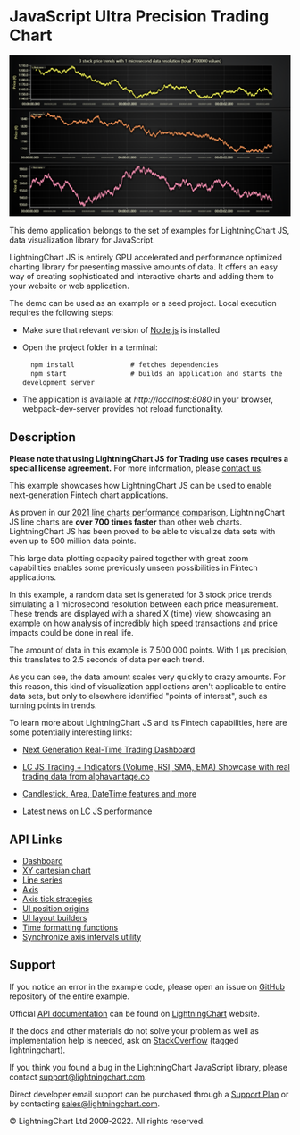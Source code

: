 # JavaScript Ultra Precision Trading Chart

![JavaScript Ultra Precision Trading Chart](ultraPrecisionTradingChart-darkGold.png)

This demo application belongs to the set of examples for LightningChart JS, data visualization library for JavaScript.

LightningChart JS is entirely GPU accelerated and performance optimized charting library for presenting massive amounts of data. It offers an easy way of creating sophisticated and interactive charts and adding them to your website or web application.

The demo can be used as an example or a seed project. Local execution requires the following steps:

-   Make sure that relevant version of [Node.js](https://nodejs.org/en/download/) is installed
-   Open the project folder in a terminal:

          npm install              # fetches dependencies
          npm start                # builds an application and starts the development server

-   The application is available at _http://localhost:8080_ in your browser, webpack-dev-server provides hot reload functionality.


## Description

**Please note that using LightningChart JS for Trading use cases requires a special license agreement.**
For more information, please [contact us](https://lightningchart.com/contact/).

This example showcases how LightningChart JS can be used to enable next-generation Fintech chart applications.

As proven in our [2021 line charts performance comparison](https://lightningchart.com/javascript-charts-performance-comparison/), LightningChart JS line charts are **over 700 times faster** than other web charts. LightningChart JS has been proved to be able to visualize data sets with even up to 500 million data points.

This large data plotting capacity paired together with great zoom capabilities enables some previously unseen possibilities in Fintech applications.

In this example, a random data set is generated for 3 stock price trends simulating a 1 microsecond resolution between each price measurement.
These trends are displayed with a shared X (time) view, showcasing an example on how analysis of incredibly high speed transactions and price impacts could be done in real life.

The amount of data in this example is 7 500 000 points. With 1 μs precision, this translates to 2.5 seconds of data per each trend.

As you can see, the data amount scales very quickly to crazy amounts. For this reason, this kind of visualization applications aren't applicable to entire data sets, but only to elsewhere identified "points of interest", such as turning points in trends.

To learn more about LightningChart JS and its Fintech capabilities, here are some potentially interesting links:

-   [Next Generation Real-Time Trading Dashboard](https://lightningchart.com/lightningchart-js-interactive-examples/examples/lcjs-example-0509-dashboardRealtimeTrading.html)

-   [LC JS Trading + Indicators (Volume, RSI, SMA, EMA) Showcase with real trading data from alphavantage.co](https://arction.github.io/lcjs-showcase-trading/)

-   [Candlestick, Area, DateTime features and more](https://lightningchart.com/lightningchart-js-interactive-examples/examples/lcjs-example-0502-dashboardTrading.html)

-   [Latest news on LC JS performance](https://lightningchart.com/high-performance-javascript-charts/)


## API Links

* [Dashboard]
* [XY cartesian chart]
* [Line series]
* [Axis]
* [Axis tick strategies]
* [UI position origins]
* [UI layout builders]
* [Time formatting functions]
* [Synchronize axis intervals utility]


## Support

If you notice an error in the example code, please open an issue on [GitHub][0] repository of the entire example.

Official [API documentation][1] can be found on [LightningChart][2] website.

If the docs and other materials do not solve your problem as well as implementation help is needed, ask on [StackOverflow][3] (tagged lightningchart).

If you think you found a bug in the LightningChart JavaScript library, please contact support@lightningchart.com.

Direct developer email support can be purchased through a [Support Plan][4] or by contacting sales@lightningchart.com.

[0]: https://github.com/Arction/
[1]: https://lightningchart.com/lightningchart-js-api-documentation/
[2]: https://lightningchart.com
[3]: https://stackoverflow.com/questions/tagged/lightningchart
[4]: https://lightningchart.com/support-services/

© LightningChart Ltd 2009-2022. All rights reserved.


[Dashboard]: https://lightningchart.com/js-charts/api-documentation/v4.2.0/classes/Dashboard.html
[XY cartesian chart]: https://lightningchart.com/js-charts/api-documentation/v4.2.0/classes/ChartXY.html
[Line series]: https://lightningchart.com/js-charts/api-documentation/v4.2.0/classes/LineSeries.html
[Axis]: https://lightningchart.com/js-charts/api-documentation/v4.2.0/classes/Axis.html
[Axis tick strategies]: https://lightningchart.com/js-charts/api-documentation/v4.2.0/variables/AxisTickStrategies.html
[UI position origins]: https://lightningchart.com/js-charts/api-documentation/v4.2.0/variables/UIOrigins.html
[UI layout builders]: https://lightningchart.com/js-charts/api-documentation/v4.2.0/variables/UILayoutBuilders.html
[Time formatting functions]: https://lightningchart.com/js-charts/api-documentation/v4.2.0/variables/TimeFormattingFunctions.html
[Synchronize axis intervals utility]: https://lightningchart.com/js-charts/api-documentation/v4.2.0/functions/synchronizeAxisIntervals.html


